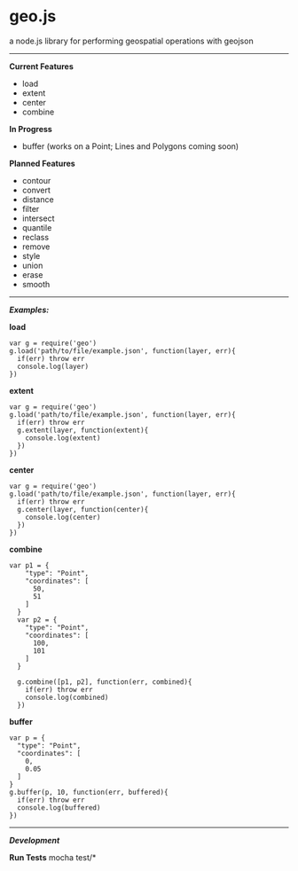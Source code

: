geo.js
======

a node.js library for performing geospatial operations with geojson

- - -

**Current Features**

- load
- extent
- center
- combine

**In Progress**
- buffer (works on a Point; Lines and Polygons coming soon)

**Planned Features**


- contour
- convert
- distance
- filter
- intersect
- quantile
- reclass
- remove
- style
- union
- erase
- smooth

- - -

***Examples:***

**load**

    var g = require('geo')
    g.load('path/to/file/example.json', function(layer, err){
      if(err) throw err
      console.log(layer)
    })

**extent**

    var g = require('geo')
    g.load('path/to/file/example.json', function(layer, err){
      if(err) throw err
      g.extent(layer, function(extent){
        console.log(extent)
      })
    })

**center**

    var g = require('geo')
    g.load('path/to/file/example.json', function(layer, err){
      if(err) throw err
      g.center(layer, function(center){
        console.log(center)
      })
    })

**combine**

    var p1 = {
        "type": "Point",
        "coordinates": [
          50,
          51
        ]
      }
      var p2 = {
        "type": "Point",
        "coordinates": [
          100,
          101
        ]
      }

      g.combine([p1, p2], function(err, combined){
        if(err) throw err
        console.log(combined)
      })

**buffer**

    var p = {
      "type": "Point",
      "coordinates": [
        0,
        0.05
      ]
    }
    g.buffer(p, 10, function(err, buffered){
      if(err) throw err
      console.log(buffered)
    })

- - -

***Development***

**Run Tests**
mocha test/*